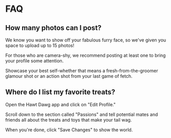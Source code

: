 # FAQ


## How many photos can I post?


We know you want to show off your fabulous furry face, so we've given you space to upload up to 15 photos!

For those who are camera-shy, we recommend posting at least one to bring your profile some attention.

Showcase your best self-whether that means a fresh-from-the-groomer glamour shot or an action shot from your last game of fetch.

## Where do I list my favorite treats?


Open the Hawt Dawg app and click on "Edit Profile."

Scroll down to the section called "Passions" and tell potential mates and friends all about the treats and toys that make your tail wag.

When you're done, click "Save Changes" to show the world.